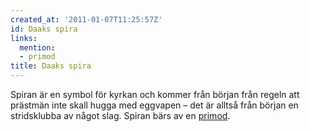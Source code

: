 ```yaml
---
created_at: '2011-01-07T11:25:57Z'
id: Daaks spira
links:
  mention:
  - primod
title: Daaks spira
---
```


Spiran är en symbol för kyrkan och kommer från början från regeln att prästmän inte skall hugga med
eggvapen – det är alltså från början en stridsklubba av något slag. Spiran bärs av en [primod].

  [primod]: primod

